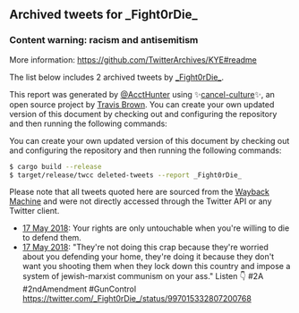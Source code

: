 ## Archived tweets for \_Fight0rDie\_
### Content warning: racism and antisemitism
More information: https://github.com/TwitterArchives/KYE#readme

The list below includes 2 archived tweets by
[\_Fight0rDie\_](https://twitter.com/_Fight0rDie_).



This report was generated by [@AcctHunter](https://twitter.com/accthunter) using ✨[cancel-culture](https://github.com/travisbrown/cancel-culture)✨,
an open source project by [Travis Brown](https://twitter.com/travisbrown). You can create your own
updated version of this document by checking out and configuring the repository and then running
the following commands:

You can create your own updated version of this document by checking out and configuring the
repository and then running the following commands:

```bash
$ cargo build --release
$ target/release/twcc deleted-tweets --report _Fight0rDie_
```

Please note that all tweets quoted here are sourced from the
[Wayback Machine](https://web.archive.org) and were not directly accessed through the Twitter API or
any Twitter client.

* [17 May 2018](https://web.archive.org/web/20180517234134/https://twitter.com/_Fight0rDie_/status/997253014447706112): Your rights are only untouchable when you're willing to die to defend them.
* [17 May 2018](https://web.archive.org/web/20180517234134/https://twitter.com/_Fight0rDie_/status/997253014447706112): "They're not doing this crap because they're worried about you defending your home, they're doing it because they don't want you shooting them when they lock down this country and impose a system of jewish-marxist communism on your ass." Listen 👇  #2A   #2ndAmendment   #GunControl  https://twitter.com/_Fight0rDie_/status/997015332807200768

